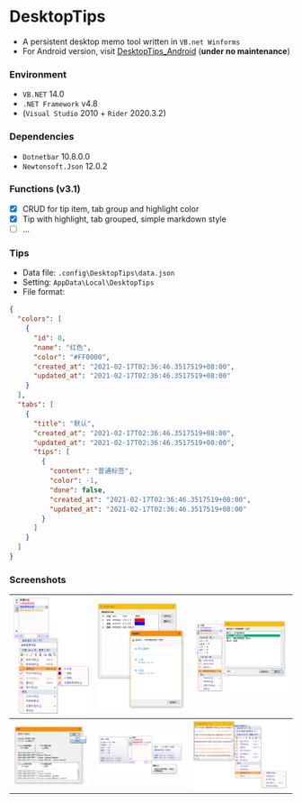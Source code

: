 # DesktopTips

+ A persistent desktop memo tool written in `VB.net Winforms`
+ For Android version, visit [DesktopTips_Android](https://github.com/Aoi-hosizora/DesktopTips_Android) (**under no maintenance**)

### Environment

+ `VB.NET` 14.0
+ `.NET Framework` v4.8
+ (`Visual Studio` 2010 + `Rider` 2020.3.2)

### Dependencies

+ `Dotnetbar` 10.8.0.0
+ `Newtonsoft.Json` 12.0.2

### Functions (v3.1)

+ [x] CRUD for tip item, tab group and highlight color
+ [x] Tip with highlight, tab grouped, simple markdown style
+ [ ] ...

### Tips

+ Data file: `.config\DesktopTips\data.json`
+ Setting: `AppData\Local\DesktopTips`
+ File format:

```json
{
  "colors": [
    {
      "id": 0,
      "name": "红色",
      "color": "#FF0000",
      "created_at": "2021-02-17T02:36:46.3517519+08:00",
      "updated_at": "2021-02-17T02:36:46.3517519+08:00"
    }
  ],
  "tabs": [
    {
      "title": "默认",
      "created_at": "2021-02-17T02:36:46.3517519+08:00",
      "updated_at": "2021-02-17T02:36:46.3517519+08:00",
      "tips": [
        {
          "content": "普通标签",
          "color": -1,
          "done": false,
          "created_at": "2021-02-17T02:36:46.3517519+08:00",
          "updated_at": "2021-02-17T02:36:46.3517519+08:00"
        }
      ]
    }
  ]
}
```

### Screenshots

| ![Screenshots_1](./assets/screenshot1.png) | ![Screenshots_2](./assets/screenshot2.png) | ![Screenshots_3](./assets/screenshot3.png) |
|--------------------------------------------|--------------------------------------------|--------------------------------------------|
| ![Screenshots_4](./assets/screenshot4.png) | ![Screenshots_5](./assets/screenshot5.png) | ![Screenshots_6](./assets/screenshot6.png) |
